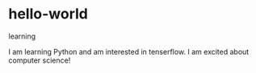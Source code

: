 # hello-world
learning

I am learning Python and am interested in tenserflow. I am excited about computer science!
